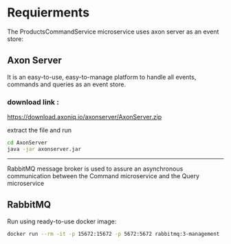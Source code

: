 # Requierments

The ProductsCommandService microservice uses axon server as an event store:

## Axon Server

It is an easy-to-use, easy-to-manage platform to handle all events, commands and queries as an event store.

### download link :

https://download.axoniq.io/axonserver/AxonServer.zip

extract the file and run

```bash
cd AxonServer
java -jar axonserver.jar
```

---

RabbitMQ message broker is used to assure an asynchronous communication between the Command microservice and the Query microservice

## RabbitMQ

Run using ready-to-use docker image:

```bash
docker run --rm -it -p 15672:15672 -p 5672:5672 rabbitmq:3-management
```
